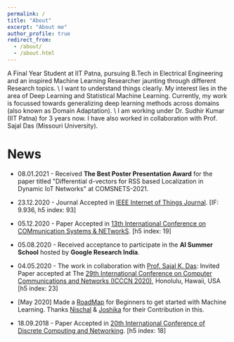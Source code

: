 ```yaml
---
permalink: /
title: "About"
excerpt: "About me"
author_profile: true
redirect_from: 
  - /about/
  - /about.html
---
```


A Final Year Student at IIT Patna, pursuing B.Tech in Electrical Engineering and an inspired Machine Learning Researcher jaunting through different Research topics. \\
I want to understand things clearly. My interest lies in the area of Deep Learning and Statistical Machine Learning. Currently, my work is focussed towards generalizing deep learning methods across domains (also known as Domain Adaptation). \\
I am working under Dr. Sudhir Kumar (IIT Patna) for 3 years now. I have also worked in collaboration with Prof. Sajal Das (Missouri University).


News
======
* 08.01.2021 - Received **The Best Poster Presentation Award** for the paper titled "Differential d-vectors for RSS based Localization in Dynamic IoT Networks" at COMSNETS-2021.

* 23.12.2020 - Journal Accepted in [IEEE Internet of Things Journal](https://ieee-iotj.org/). [IF: 9.936, h5 index: 93]

* 05.12.2020 - Paper Accepted in [13th International Conference on COMmunication Systems & NETworkS](https://www.comsnets.org/accepted_posters.html). [h5 index: 19]

* 05.08.2020 - Received acceptance to participate in the **AI Summer School** hosted by **Google Research India**.

* 04.05.2020 - The work in collaboration with [Prof. Sajal K. Das](https://sites.google.com/a/mst.edu/sdas/): Invited Paper accepted at The [29th International Conference on Computer Communications and Networks (ICCCN 2020)](http://www.icccn.org/icccn20/index.html), Honolulu, Hawaii, USA [h5 index: 23]

* [May 2020] Made a [RoadMap](https://piyushtiwary31.gitbook.io/ml-roadmap/) for Beginners to get started with Machine Learning. Thanks [Nischal](https://github.com/Nish-19) & [Joshika](https://github.com/joshika1087) for their Contribution in this. 

* 18.09.2018 - Paper Accepted in [20th International Conference of Discrete Computing and Networking](https://events.csa.iisc.ac.in/icdcn2019/index.htm). [h5 index: 18]

